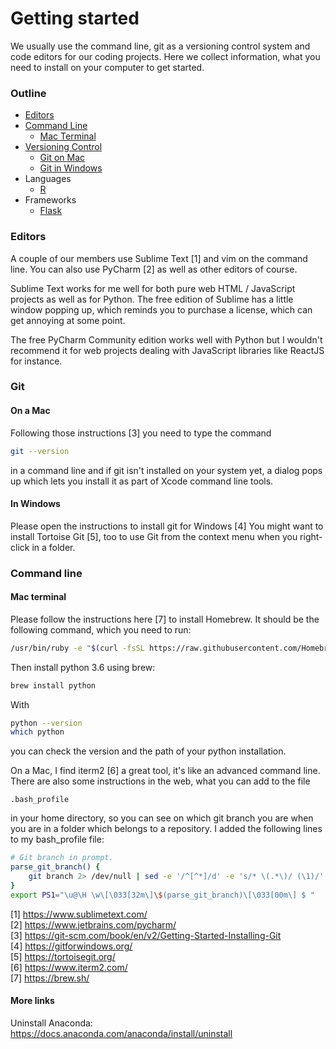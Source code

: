 

# Getting started

We usually use the command line, git as a versioning control system and code editors for our coding projects.
Here we collect information, what you need to install on your computer to get started.

### Outline

- [Editors](#editors)
- [Command Line](#command-line)
  - [Mac Terminal](#mac-terminal)
- [Versioning Control](#git)
  - [Git on Mac](#on-a-mac)
  - [Git in Windows](#in-windows)
- Languages
  - [R](R/)
- Frameworks
  - [Flask](Flask.md)

### Editors
A couple of our members use Sublime Text [1] and vim on the command line. You can also use PyCharm [2] as well as other editors of course.

Sublime Text works
for me well for both pure web HTML / JavaScript projects as well as for Python. The free edition of Sublime has a little window
 popping up, which reminds you to purchase a license, which can get annoying at some point.
 
The free PyCharm Community edition works
 well with Python but I wouldn't recommend it for web projects dealing with JavaScript libraries like ReactJS for instance.

### Git

#### On a Mac

Following those instructions [3] you need to type the command

```bash
git --version
``` 
in a command line and if git isn't installed on your system yet, a dialog pops up which lets you install it as part of Xcode
command line tools.

#### In Windows

Please open the instructions to install git for Windows [4] You might want to install Tortoise Git [5], too to use Git from the
context menu when you right-click in a folder.

### Command line

#### Mac terminal

Please follow the instructions here [7] to install Homebrew. It should be the following command, which you need to run:

```bash
/usr/bin/ruby -e "$(curl -fsSL https://raw.githubusercontent.com/Homebrew/install/master/install)"
```

Then install python 3.6 using brew:

```bash
brew install python
```

With

```bash
python --version
which python
```

you can check the version and the path of your python installation.

On a Mac, I find iterm2 [6] a great tool, it's like an advanced command line. There are also some instructions in the web, what
you can add to the file

`.bash_profile`

in your home directory, so you can see on which git branch you are when you are in a folder which belongs to a repository. I added the following lines to
my bash_profile file:

```bash
# Git branch in prompt.
parse_git_branch() {
    git branch 2> /dev/null | sed -e '/^[^*]/d' -e 's/* \(.*\)/ (\1)/'
}
export PS1="\u@\H \w\[\033[32m\]\$(parse_git_branch)\[\033[00m\] $ "
```

[1] https://www.sublimetext.com/  
[2] https://www.jetbrains.com/pycharm/  
[3] https://git-scm.com/book/en/v2/Getting-Started-Installing-Git  
[4] https://gitforwindows.org/  
[5] https://tortoisegit.org/  
[6] https://www.iterm2.com/  
[7] https://brew.sh/

#### More links

Uninstall Anaconda:  
https://docs.anaconda.com/anaconda/install/uninstall